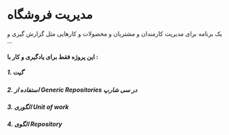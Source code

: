 # مدیریت فروشگاه
<div class="header_info">
  <p>یک برنامه برای مدیریت کارمندان و مشتریان و محصولات و کارهایی مثل گزارش گیری و ... </p>
</div>

<div class="notes">
  <h4>این پروژه فقط برای یادگیری و کار با : </h4>
  <h5>1. گیت</h5>
  <h5>2. استفاده از Generic Repositories در سی شارپ</h5>
  <h5>3. الگوری Unit of work</h5>
  <h5>4. الگوی Repository</h5>
</div>

